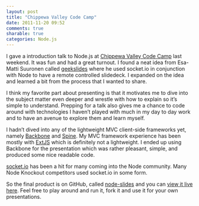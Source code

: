 ```yaml
---
layout: post
title: "Chippewa Valley Code Camp"
date: 2011-11-20 09:52
comments: true
sharable: true
categories: Node.js
---
```


I gave a introduction talk to Node.js at [Chippewa Valley Code Camp](http://chippewavalleycodecamp.com/) last weekend. It was fun and had a great turnout. I found a neat idea from Esa-Matti Suuronen called [geekslides](https://github.com/epeli/geekslides) where he used socket.io in conjunction with Node to have a remote controlled slidedeck. I expanded on the idea and learned a bit from the process that I wanted to share.

I think my favorite part about presenting is that it motivates me to dive into the subject matter even deeper and wrestle with how to explain so it’s simple to understand. Prepping for a talk also gives me a chance to code around with technologies I haven’t played with much in my day to day work and to have an avenue to explore them and learn myself.

I hadn’t dived into any of the lightweight MVC client-side frameworks yet, namely [Backbone](http://documentcloud.github.com/backbone/) and [Spine](http://spinejs.com/). My MVC framework experience has been mostly with [ExtJS](http://sencha.com/) which is definitely not a lightweight. I ended up using Backbone for the presentation which was rather pleasant, simple, and produced some nice readable code.

[socket.io](http://socket.io) has been a hit for many coming into the Node community. Many Node Knockout competitors used socket.io in some form.

So the final product is on GitHub, called [node-slides](https://github.com/applieddataconsultants/node-slides) and you can [view it live here](http://slides.wavded.com/). Feel free to play around and run it, fork it and use it for your own presentations.
